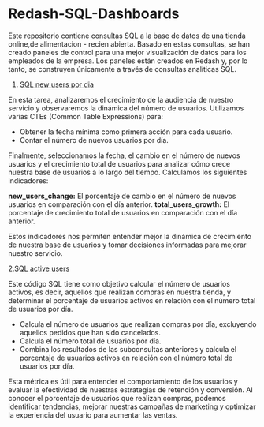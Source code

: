 # Redash-SQL-Dashboards

Este repositorio contiene consultas SQL a la base de datos de una tienda online,de alimentacion - recien abierta. 
Basado en estas consultas, se han creado paneles de control para una mejor visualización de datos 
para los empleados de la empresa. Los paneles están creados en Redash y, por lo tanto, se construyen
únicamente a través de consultas analíticas SQL.

1. [SQL new users por dia](https://github.com/elena210910/Redash-SQL-Dashboards/blob/main/SQL_new_users_por_dia)

En esta tarea, analizaremos el crecimiento de la audiencia de nuestro servicio y observaremos la dinámica del número de usuarios. 
Utilizamos varias CTEs (Common Table Expressions) para:
  - Obtener la fecha mínima como primera acción para cada usuario.
  - Contar el número de nuevos usuarios por día.
  
    
Finalmente, seleccionamos la fecha, el cambio en el número de nuevos usuarios y el crecimiento total de usuarios para analizar cómo crece nuestra base de usuarios a lo largo del tiempo. Calculamos los siguientes indicadores:

**new_users_change:** El porcentaje de cambio en el número de nuevos usuarios en comparación con el día anterior.
**total_users_growth:** El porcentaje de crecimiento total de usuarios en comparación con el día anterior.

Estos indicadores nos permiten entender mejor la dinámica de crecimiento de nuestra base de usuarios y tomar decisiones informadas para mejorar nuestro servicio.

2.[SQL active users](https://github.com/elena210910/Redash-SQL-Dashboards/blob/main/SQL_active_users)

Este código SQL tiene como objetivo calcular el número de usuarios activos, es decir, aquellos que realizan compras en nuestra tienda, y determinar el porcentaje de usuarios activos en relación con el número total de usuarios por día.

- Calcula el número de usuarios que realizan compras por día, excluyendo aquellos pedidos que han sido cancelados.
- Calcula el número total de usuarios por día.
- Combina los resultados de las subconsultas anteriores y calcula el porcentaje de usuarios activos en relación con el número total de usuarios por día.

 Esta métrica es útil para entender el comportamiento de los usuarios y evaluar la efectividad de nuestras estrategias de retención y conversión.
 Al conocer el porcentaje de usuarios que realizan compras, podemos identificar tendencias, mejorar nuestras campañas de marketing y optimizar
 la experiencia del usuario para aumentar las ventas.

